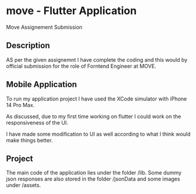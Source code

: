 # move - Flutter Application

Move Assignement Submission

## Description

AS per the given assignemnt I have complete the coding and this would by official submission for the role of Forntend Engineer at MOVE. 

## Mobile Application 

To run my application project I have used the XCode simulator with iPhone 14 Pro Max. 

As discussed, due to my first time working on flutter I could work on the responsiveness of the UI. 

I have made some modification to UI as well according to what I think would make things better. 

## Project 

The main code of the application lies under the folder /lib.
Some dummy json responses are also stored in the folder /jsonData and some images under /assets.
